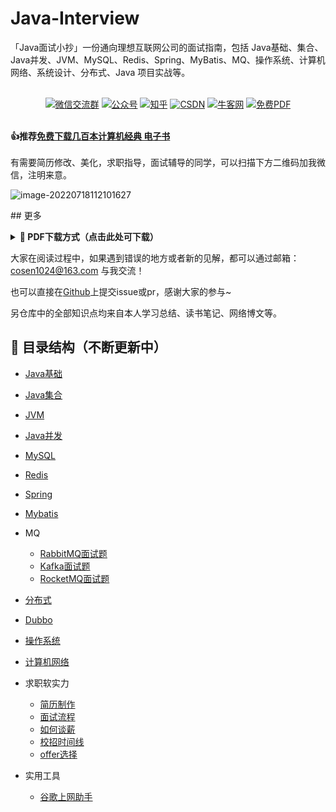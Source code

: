 
# Java-Interview
「Java面试小抄」一份通向理想互联网公司的面试指南，包括 Java基础、集合、Java并发、JVM、MySQL、Redis、Spring、MyBatis、MQ、操作系统、计算机网络、系统设计、分布式、Java 项目实战等。
 


<p align="center">
    <br>
    <a href="http://blog-img.coolsen.cn/img/image-20220207141405911.png"><img src="https://img.shields.io/badge/WeChat-微信交流群-blue.svg" alt="微信交流群"></a>
<a href="http://blog-img.coolsen.cn/img/公众号.jpg"><img src="https://img.shields.io/badge/公众号-程序员库森-green.svg" alt="公众号"></a>
  <a href="https://www.zhihu.com/people/ku-sen-1"><img src="https://img.shields.io/badge/知乎-程序员库森-informational.svg" alt="知乎"></a>
   <a href="https://blog.csdn.net/weixin_45545542"><img src="https://img.shields.io/badge/CSDN-程序员库森-important.svg" alt="CSDN"></a>
       <a href="https://www.nowcoder.com/profile/540390845"><img src="https://img.shields.io/badge/牛客网-程序员库森-9cf" alt="牛客网"></a>
           <a href="https://github.com/cosen1024/awesome-cs-books"><img src="https://img.shields.io/badge/PDF-免费计算机电子书籍-lightgrey.svg" alt="免费PDF"></a>
        </p>

<div>
 <br> <strong>👍推荐<a href="https://github.com/cosen1024/awesome-cs-books">免费下载几百本计算机经典 电子书</a></strong> <br>
    </div> 

<div>
<br>
有需要简历修改、美化，求职指导，面试辅导的同学，可以扫描下方二维码加我微信，注明来意。

![image-20220718112101627](http://blog-img.coolsen.cn/img/image-20220718112101627.png)

</div>
## 更多
<a name="download"></a>

<b><details><summary> :orange_book: PDF下载方式（点击此处可下载）</summary></b>


请微信扫描或搜索下方个人公众号『**程序员库森**』后，回复关键字『**pdf**』，即可下载该面试小抄的**最新 PDF 版本**。

<a name="公众号"></a>
<div align="center"><img src="http://blog-img.coolsen.cn/img/公众号.jpg" style="zoom:20%;" />
    <p>个人公众号</p>
</div>
</details>

大家在阅读过程中，如果遇到错误的地方或者新的见解，都可以通过邮箱：cosen1024@163.com 与我交流！

也可以直接在[Github](https://github.com/cosen1024/Java-Interview)上提交issue或pr，感谢大家的参与~

另仓库中的全部知识点均来自本人学习总结、读书笔记、网络博文等。
## 🚀 目录结构（不断更新中）

* [Java基础](/doc/Java基础/面试题.md)
* [Java集合](/doc/Java集合/面试题.md)
* [JVM](/doc/JVM/面试题.md)
* [Java并发](/doc/Java并发/面试题.md)
* [MySQL](/doc/MySQL/面试题.md)
* [Redis](/doc/Redis/面试题.md)
* [Spring](/doc/Spring/面试题.md)
* [Mybatis](/doc/Mybatis/面试题.md)
* MQ
    * [RabbitMQ面试题](/doc/MQ/RabbitMQ面试题.md)
    * [Kafka面试题](/doc/MQ/Kafka面试题.md)
    * [RocketMQ面试题](/doc/MQ/RocketMQ面试题.md)
* [分布式](/doc/分布式/面试题.md)
* [Dubbo](/doc/Dubbo/面试题.md)
* [操作系统](/doc/操作系统/面试题.md)
* [计算机网络](/doc/计算机网络/面试题.md)
* 求职软实力
    * [简历制作](doc/软实力/程序员简历.md)
    * [面试流程](doc/软实力/大厂面试流程.md)
    * [如何谈薪](doc/软实力/聊聊谈薪.md)
    * [校招时间线](doc/软实力/校招时间线.md)
    * [offer选择](doc/软实力/offer选择.md)

* 实用工具
    * [谷歌上网助手](doc/实用工具/谷歌上网助手GHelper.md)


